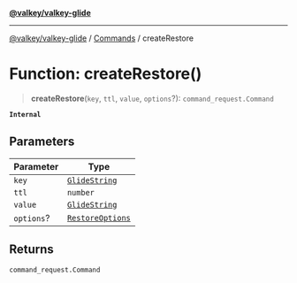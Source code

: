 [**@valkey/valkey-glide**](../../README.md)

***

[@valkey/valkey-glide](../../modules.md) / [Commands](../README.md) / createRestore

# Function: createRestore()

> **createRestore**(`key`, `ttl`, `value`, `options`?): `command_request.Command`

**`Internal`**

## Parameters

| Parameter | Type |
| ------ | ------ |
| `key` | [`GlideString`](../../BaseClient/type-aliases/GlideString.md) |
| `ttl` | `number` |
| `value` | [`GlideString`](../../BaseClient/type-aliases/GlideString.md) |
| `options`? | [`RestoreOptions`](../interfaces/RestoreOptions.md) |

## Returns

`command_request.Command`
